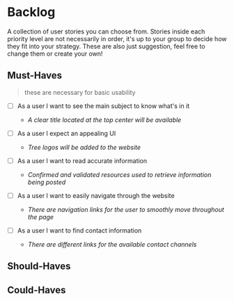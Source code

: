 # Backlog

A collection of user stories you can choose from. Stories inside each priority
level are not necessarily in order, it's up to your group to decide how they fit
into your strategy. These are also just suggestion, feel free to change them or
create your own!

## Must-Haves

> these are necessary for basic usability

- [ ] As a user I want to see the main subject to know what's in it

  - _A clear title located at the top center will be available_

- [ ] As a user I expect an appealing UI

  - _Tree logos will be added to the website_

- [ ] As a user I want to read accurate information

  - _Confirmed and validated resources used to retrieve information being
    posted_

- [ ] As a user I want to easily navigate through the website

  - _There are navigation links for the user to smoothly move throughout the
    page_

- [ ] As a user I want to find contact information
  - _There are different links for the available contact channels_

## Should-Haves

## Could-Haves
